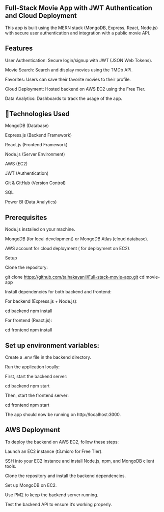 ## Full-Stack Movie App with JWT Authentication and Cloud Deployment

This app is built using the MERN stack (MongoDB, Express, React, Node.js) with secure user authentication and integration with a public movie API.

## Features

User Authentication: Secure login/signup with JWT (JSON Web Tokens).

Movie Search: Search and display movies using the TMDb API.

Favorites: Users can save their favorite movies to their profile.

Cloud Deployment: Hosted backend on AWS EC2 using the Free Tier.

Data Analytics: Dashboards to track the usage of the app.

## 🧩Technologies Used

MongoDB (Database)

Express.js (Backend Framework)

React.js (Frontend Framework)

Node.js (Server Environment)

AWS (EC2)

JWT (Authentication)

Git & GitHub (Version Control)

SQL

Power BI (Data Analytics)



## Prerequisites

Node.js installed on your machine.

MongoDB (for local development) or MongoDB Atlas (cloud database).

AWS account for cloud deployment ( for deployment on EC2).

Setup

Clone the repository:

git clone https://github.com/talhakayanii/Full-stack-movie-app.git
cd movie-app


Install dependencies for both backend and frontend:

For backend (Express.js + Node.js):

cd backend
npm install


For frontend (React.js):

cd frontend
npm install


## Set up environment variables:

Create a .env file in the backend directory.


Run the application locally:

First, start the backend server:

cd backend
npm start


Then, start the frontend server:

cd frontend
npm start


The app should now be running on http://localhost:3000.

## AWS Deployment 

To deploy the backend on AWS EC2, follow these steps:

Launch an EC2 instance (t3.micro for Free Tier).

SSH into your EC2 instance and install Node.js, npm, and MongoDB client tools.

Clone the repository and install the backend dependencies.

Set up  MongoDB on EC2.

Use PM2 to keep the backend server running.

Test the backend API to ensure it’s working properly.





